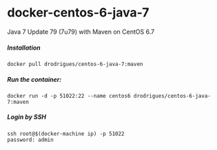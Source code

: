 docker-centos-6-java-7
============================
Java 7 Update 79 (7u79) with Maven on CentOS 6.7

##### Installation
```
docker pull drodrigues/centos-6-java-7:maven
```

##### Run the container:
```
docker run -d -p 51022:22 --name centos6 drodrigues/centos-6-java-7:maven
```

##### Login by SSH
```
ssh root@$(docker-machine ip) -p 51022
password: admin
```
